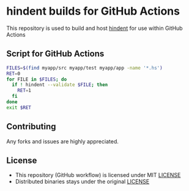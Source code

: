 # hindent builds for GitHub Actions

This repository is used to build and host [hindent](https://github.com/mihaimaruseac/hindent) for use within GitHub Actions

## Script for GitHub Actions

```sh
FILES=$(find myapp/src myapp/test myapp/app -name '*.hs')
RET=0
for FILE in $FILES; do
  if ! hindent --validate $FILE; then
    RET=1
  fi
done
exit $RET
```

## Contributing

Any forks and issues are highly appreciated.

## License

* This repository (GitHub workflow) is licensed under MIT [LICENSE](LICENSE)
* Distributed binaries stays under the original [LICENSE](HINDENT-LICENSE)
